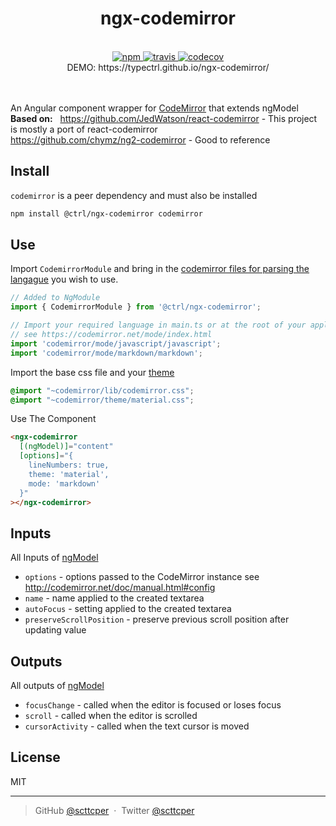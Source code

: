 <div align="center">
  <h1>ngx-codemirror</h1>
  <br>
  <a href="https://www.npmjs.com/package/@ctrl/ngx-codemirror">
    <img src="https://badge.fury.io/js/%40ctrl%2Fngx-codemirror.svg" alt="npm">
  </a> 
  <a href="https://travis-ci.org/TypeCtrl/ngx-codemirror">
    <img src="https://travis-ci.org/TypeCtrl/ngx-codemirror.svg?branch=master" alt="travis">
  </a> 
  <a href="https://codecov.io/github/typectrl/ngx-codemirror">
    <img src="https://img.shields.io/codecov/c/github/typectrl/ngx-codemirror.svg" alt="codecov">
  </a>
  <br>
  DEMO: https://typectrl.github.io/ngx-codemirror/
</div>
<br>
<br>

An Angular component wrapper for [CodeMirror](https://codemirror.net/) that extends ngModel  
__Based on:__  
https://github.com/JedWatson/react-codemirror - This project is mostly a port of react-codemirror  
https://github.com/chymz/ng2-codemirror - Good to reference  

## Install
`codemirror` is a peer dependency and must also be installed  
```sh
npm install @ctrl/ngx-codemirror codemirror
```

## Use
Import `CodemirrorModule` and bring in the [codemirror files for parsing the langague](https://codemirror.net/mode/index.html) you wish to use.
```ts
// Added to NgModule
import { CodemirrorModule } from '@ctrl/ngx-codemirror';

// Import your required language in main.ts or at the root of your application
// see https://codemirror.net/mode/index.html
import 'codemirror/mode/javascript/javascript';
import 'codemirror/mode/markdown/markdown';
```

Import the base css file and your [theme](https://codemirror.net/demo/theme.html)
```scss
@import "~codemirror/lib/codemirror.css";
@import "~codemirror/theme/material.css";
```

Use The Component
```html
<ngx-codemirror 
  [(ngModel)]="content" 
  [options]="{
    lineNumbers: true,
    theme: 'material',
    mode: 'markdown'
  }"
></ngx-codemirror>
```

## Inputs
All Inputs of [ngModel](https://angular.io/api/forms/NgModel#inputs)  
* `options` - options passed to the CodeMirror instance see http://codemirror.net/doc/manual.html#config
* `name` - name applied to the created textarea
* `autoFocus` - setting applied to the created textarea
* `preserveScrollPosition` - preserve previous scroll position after updating value

## Outputs
All outputs of [ngModel](https://angular.io/api/forms/NgModel#outputs)  
* `focusChange` - called when the editor is focused or loses focus
* `scroll` - called when the editor is scrolled
* `cursorActivity` - called when the text cursor is moved

## License
MIT

---

> GitHub [@scttcper](https://github.com/scttcper) &nbsp;&middot;&nbsp;
> Twitter [@scttcper](https://twitter.com/scttcper)
